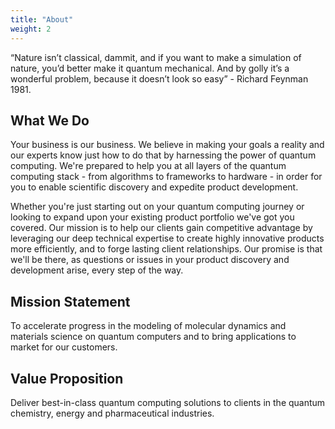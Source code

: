 ```yaml
---
title: "About"
weight: 2
---
```

“Nature isn’t classical, dammit, and if you want to make a simulation of nature, you’d better make it quantum mechanical. And by golly it’s a wonderful problem, because it doesn’t look so easy” - Richard Feynman 1981.

## What We Do

Your business is our business. We believe in making your goals a reality and our experts know just how to do that by harnessing the power of quantum computing. We're prepared to help you at all layers of the quantum computing stack - from algorithms to frameworks to hardware - in order for you to enable scientific discovery and expedite product development. 

Whether you're just starting out on your quantum computing journey or looking to expand upon your existing product portfolio we've got you covered. Our mission is to help our clients gain competitive advantage by leveraging our deep technical expertise to create highly innovative products more efficiently, and to forge lasting client relationships. Our promise is that we'll be there, as questions or issues in your product discovery and development arise, every step of the way. 

## Mission Statement
To accelerate progress in the modeling of molecular dynamics and materials science on quantum computers and to bring applications to market for our customers.

## Value Proposition
Deliver best-in-class quantum computing solutions to clients in the quantum chemistry, energy and pharmaceutical industries.
